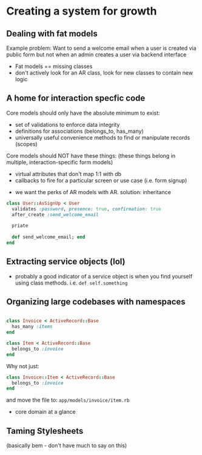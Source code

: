 # Creating a system for growth

## Dealing with fat models

Example problem: Want to send a welcome email when a user is created via public form but not when an admin creates a user via backend interface

* Fat models == missing classes
* don't actively look for an AR class, look for new classes to contain new logic

## A home for interaction specfic code

Core models should only have the absolute minimum to exist:

- set of validations to enforce data integrity
- definitions for associations (belongs_to, has_many)
- universally useful convenience methods to find or manipulate records (scopes)

Core models should NOT have these things: (these things belong in multiple, interaction-specific form models)

- virtual attributes that don't map 1:1 with db
- callbacks to fire for a particular screen or use case (i.e. form signup)

* we want the perks of AR models with AR. solution: inheritance

```ruby
class User::AsSignUp < User
  validates :password, presence: true, confirmation: true
  after_create :send_welcome_email
  
  priate
  
  def send_welcome_email; end
end
```

## Extracting service objects (lol)

* probably a good indicator of a service object is when you find yourself using class methods. i.e. `def self.something`

## Organizing large codebases with namespaces

```ruby

class Invoice < ActiveRecord::Base
  has_many :items
end

class Item < ActiveRecord::Base
  belongs_to :invoice
end
```

Why not just:

```ruby
class Invoice::Item < ActiveRecord::Base
  belongs_to :invoice
end
```

and move the file to: `app/models/invoice/item.rb`

* core domain at a glance

## Taming Stylesheets

(basically bem - don't have much to say on this)
